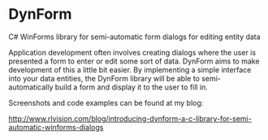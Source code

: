 DynForm
=======

C# WinForms library for semi-automatic form dialogs for editing entity data

Application development often involves creating dialogs where the user is presented a form to enter or edit some sort of data. DynForm aims to make development of this a little bit easier. By implementing a simple interface into your data entities, the DynForm library will be able to semi-automatically build a form and display it to the user to fill in.

Screenshots and code examples can be found at my blog:

http://www.rlvision.com/blog/introducing-dynform-a-c-library-for-semi-automatic-winforms-dialogs
